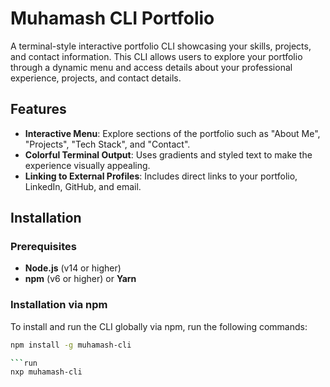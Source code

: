 # Muhamash CLI Portfolio

A terminal-style interactive portfolio CLI showcasing your skills, projects, and contact information. This CLI allows users to explore your portfolio through a dynamic menu and access details about your professional experience, projects, and contact details.

## Features

- **Interactive Menu**: Explore sections of the portfolio such as "About Me", "Projects", "Tech Stack", and "Contact".
- **Colorful Terminal Output**: Uses gradients and styled text to make the experience visually appealing.
- **Linking to External Profiles**: Includes direct links to your portfolio, LinkedIn, GitHub, and email.

## Installation

### Prerequisites

- **Node.js** (v14 or higher)
- **npm** (v6 or higher) or **Yarn**

### Installation via npm

To install and run the CLI globally via npm, run the following commands:

```bash
npm install -g muhamash-cli

```run
nxp muhamash-cli